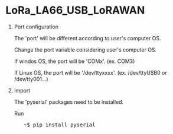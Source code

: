 # LoRa_LA66_USB_LoRAWAN

1. Port configuration

   The 'port' will be different according to user's computer OS.
   
   Change the port variable considering user's computer OS.
   
   If windos OS, the port will be 'COMx'. (ex. COM3)
   
   If Linux OS, the port will be '/dev/ttyxxxx'. (ex. /dev/ttyUSB0 or /dev/tty001...)

2. import

   The 'pyserial' packages need to be installed.

   Run
   <pre>
      ~$ pip install pyserial
   </pre>
